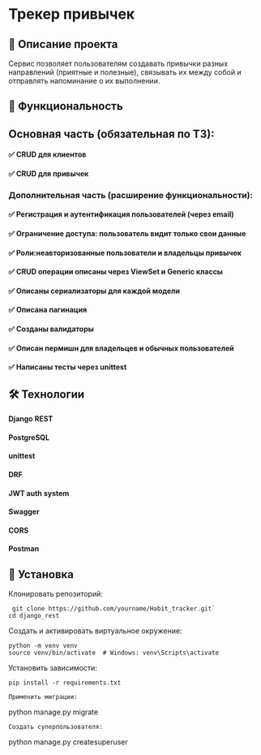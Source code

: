 # Трекер привычек
## 📌 Описание проекта
Сервис позволяет пользователям создавать привычки разных направлений (приятные и полезные), связывать их между собой и отправлять напоминание о их выполнении. 


## 🚀 Функциональность
## Основная часть (обязательная по ТЗ):
#### ✅ CRUD для клиентов 
#### ✅ CRUD для привычек
### Дополнительная часть (расширение функциональности):
#### ✅ Регистрация и аутентификация пользователей (через email)
#### ✅ Ограничение доступа: пользователь видит только свои данные
#### ✅ Роли:неавторизованные пользователи и владельцы привычек
#### ✅ CRUD операции описаны через ViewSet и Generic классы
#### ✅ Описаны сериализаторы для каждой модели
#### ✅ Описана пагинация 
#### ✅ Созданы валидаторы 
#### ✅ Описан пермишн для владельцев и обычных пользователей
#### ✅ Написаны тесты через unittest
## 🛠️ Технологии
#### Django REST
#### PostgreSQL
#### unittest
#### DRF
#### JWT auth system
#### Swagger
#### CORS
#### Postman

## 📂 Установка
Клонировать репозиторий:
```
 git clone https://github.com/yourname/Habit_tracker.git`
cd django_rest
```

Создать и активировать виртуальное окружение:
```
python -m venv venv
source venv/bin/activate  # Windows: venv\Scripts\activate
```
Установить зависимости:
```
pip install -r requirements.txt
```

```
Применить миграции:
```
python manage.py migrate
```
Создать суперпользователя:
```
python manage.py createsuperuser
```
